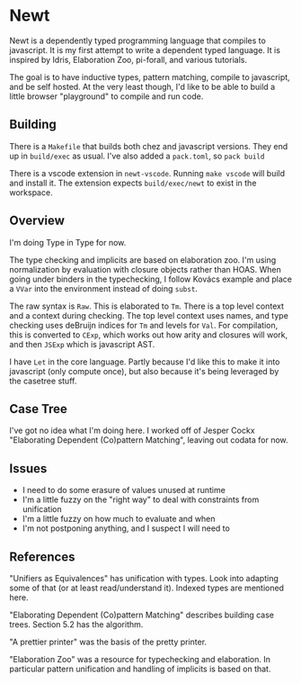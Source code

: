 
# Newt

Newt is a dependently typed programming language that compiles to javascript. It is
my first attempt to write a dependent typed language. It is inspired by Idris,
Elaboration Zoo, pi-forall, and various tutorials.

The goal is to have inductive types, pattern matching, compile to javascript, and be self hosted. At the very least though, I'd like to be able to build a little browser "playground" to compile and run code.

## Building

There is a `Makefile` that builds both chez and javascript versions.  They end up in
`build/exec` as usual.  I've also added a `pack.toml`, so `pack build`

There is a vscode extension in `newt-vscode`. Running `make vscode` will build and install it. The extension expects `build/exec/newt` to exist in the workspace.

## Overview

I'm doing Type in Type for now.

The type checking and implicits are based on elaboration zoo. I'm using normalization
by evaluation with closure objects rather than HOAS.  When going under binders in the
typechecking, I follow Kovács example and place a `VVar` into the environment instead of
doing `subst`.

The raw syntax is `Raw`. This is elaborated to `Tm`. There is a top level context and a
context during checking. The top level context uses names, and type checking uses deBruijn
indices for `Tm` and levels for `Val`.  For compilation, this is converted to `CExp`, which works out how arity and closures will work, and then `JSExp` which is javascript AST.

I have `Let` in the core language. Partly because I'd like this to make it into javascript (only compute once), but also because it's being leveraged by the casetree stuff.

## Case Tree

I've got no idea what I'm doing here. I worked off of Jesper Cockx "Elaborating Dependent (Co)pattern Matching", leaving out codata for now.

## Issues

- I need to do some erasure of values unused at runtime
- I'm a little fuzzy on the "right way" to deal with constraints from unification
- I'm a little fuzzy on how much to evaluate and when
- I'm not postponing anything, and I suspect I will need to

## References

"Unifiers as Equivalences" has unification with types.  Look into adapting some of that (or at least read/understand it).  Indexed types are mentioned here.

"Elaborating Dependent (Co)pattern Matching" describes building case trees. Section 5.2 has the algorithm.

"A prettier printer" was the basis of the pretty printer.

"Elaboration Zoo" was a resource for typechecking and elaboration. In particular pattern unification and handling of implicits is based on that.
